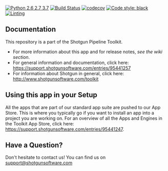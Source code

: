 [![Python 2.6 2.7 3.7](https://img.shields.io/badge/python-2.6%20%7C%202.7%20%7C%203.7-blue.svg)](https://www.python.org/)
[![Build Status](https://dev.azure.com/shotgun-ecosystem/Toolkit/_apis/build/status/Apps/tk-multi-workfiles2?repoName=shotgunsoftware%2Ftk-multi-workfiles2&branchName=refs%2Fpull%2F91%2Fmerge)](https://dev.azure.com/shotgun-ecosystem/Toolkit/_build/latest?definitionId=50&repoName=shotgunsoftware%2Ftk-multi-workfiles2&branchName=refs%2Fpull%2F91%2Fmerge)
[![codecov](https://codecov.io/gh/shotgunsoftware/tk-multi-workfiles2/branch/master/graph/badge.svg)](https://codecov.io/gh/shotgunsoftware/tk-multi-workfiles2)
[![Code style: black](https://img.shields.io/badge/code%20style-black-000000.svg)](https://github.com/psf/black)
[![Linting](https://img.shields.io/badge/PEP8%20by-Hound%20CI-a873d1.svg)](https://houndci.com)

## Documentation
This repository is a part of the Shotgun Pipeline Toolkit.

- For more information about this app and for release notes, *see the wiki section*.
- For general information and documentation, click here: https://support.shotgunsoftware.com/entries/95441257
- For information about Shotgun in general, click here: http://www.shotgunsoftware.com/toolkit

## Using this app in your Setup
All the apps that are part of our standard app suite are pushed to our App Store.
This is where you typically go if you want to install an app into a project you are
working on. For an overview of all the Apps and Engines in the Toolkit App Store,
click here: https://support.shotgunsoftware.com/entries/95441247.

## Have a Question?
Don't hesitate to contact us! You can find us on support@shotgunsoftware.com
